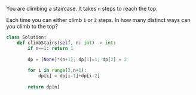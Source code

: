 You are climbing a staircase. It takes `n` steps to reach the top.

Each time you can either climb `1` or `2` steps. In how many distinct ways can you climb to the top?

```python
class Solution:
    def climbStairs(self, n: int) -> int:
        if n==1: return 1
        
        dp = [None]*(n+1); dp[1]=1; dp[2] = 2
         
        for i in range(3,n+1):
            dp[i] = dp[i-1]+dp[i-2]
        
        return dp[n]
```